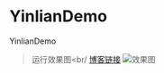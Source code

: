 # YinlianDemo
YinlianDemo<br/>
> 运行效果图<br/
>[博客链接](http://blog.csdn.net/dashentao1989/article/details/48680377)
![效果图](http://img.blog.csdn.net/20150923143259148)<br/>
